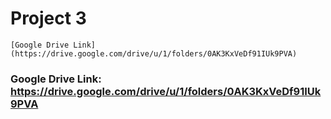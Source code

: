 # Project 3

	[Google Drive Link](https://drive.google.com/drive/u/1/folders/0AK3KxVeDf91IUk9PVA)
### Google Drive Link: https://drive.google.com/drive/u/1/folders/0AK3KxVeDf91IUk9PVA
